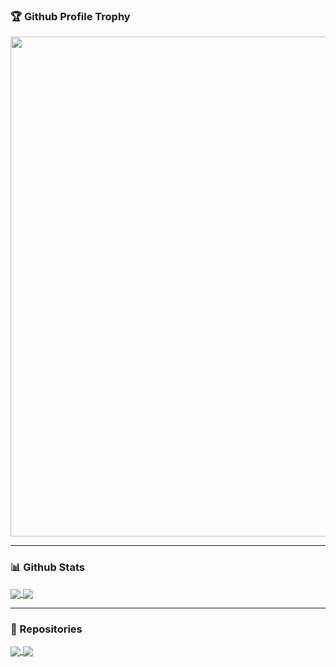 ### 🏆 Github Profile Trophy
<a href="https://github.com/ryo-ma/github-profile-trophy">
  <img width=800 src="https://github-profile-trophy.vercel.app/?username=LarsHusfloen&column=6&theme=dracula"/>
</a>


---
### 📊 Github Stats

<a href="https://github.com/anuraghazra/github-readme-stats">
  <img align="center" src="https://github-readme-stats.vercel.app/api?username=LarsHusfloen&include_all_commits=true&show_icons=true&count_private=true" />
</a>
<a href="https://github.com/anuraghazra/github-readme-stats">
  <img align="center" src="https://github-readme-stats.vercel.app/api/top-langs/?username=LarsHusfloen&layout=compact&langs_count=8" />
</a>

---
### 📗 Repositories

<a href="https://github.com/LarsHusfloen/code">
  <img align="center" src="https://github-readme-stats.vercel.app/api/pin/?username=LarsHusfloen&repo=code" />
</a>
<a href="https://github.com/LarsHusfloen/IS-211">
  <img align="center" src="https://github-readme-stats.vercel.app/api/pin/?username=LarsHusfloen&repo=IS-211" />
</a>
